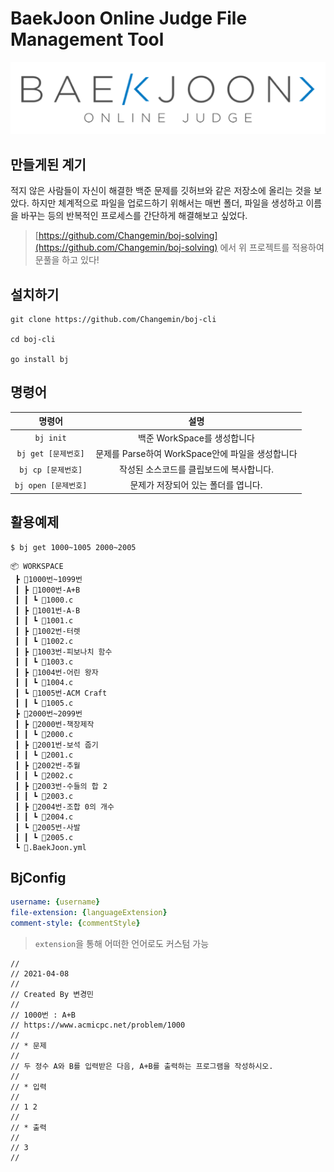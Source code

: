 # BaekJoon Online Judge File Management Tool
![백준 로고](imgs/logo.png)

## 만들게된 계기 

적지 않은 사람들이 자신이 해결한 백준 문제를 깃허브와 같은 저장소에 올리는 것을 보았다.
하지만 체계적으로 파일을 업로드하기 위해서는 매번 폴더, 파일을 생성하고 이름을 바꾸는 등의 반복적인 프로세스를 간단하게 해결해보고 싶었다. 
> [https://github.com/Changemin/boj-solving](https://github.com/Changemin/boj-solving) 에서 위 프로젝트를 적용하여 문풀을 하고 있다!

## 설치하기

```
git clone https://github.com/Changemin/boj-cli

cd boj-cli

go install bj
```

## 명령어

|명령어|설명|
|:---:|:---:| 
|`bj init`|백준 WorkSpace를 생성합니다|
|`bj get [문제번호]`|문제를 Parse하여 WorkSpace안에 파일을 생성합니다|
|`bj cp [문제번호]`|작성된 소스코드를 클립보드에 복사합니다.|
|`bj open [문제번호]`|문제가 저장되어 있는 폴더를 엽니다.|

## 활용예제

```
$ bj get 1000~1005 2000~2005
```

```
📦 WORKSPACE
 ┣ 📂1000번~1099번
 ┃ ┣ 📂1000번-A+B
 ┃ ┃ ┗ 📜1000.c
 ┃ ┣ 📂1001번-A-B
 ┃ ┃ ┗ 📜1001.c
 ┃ ┣ 📂1002번-터렛
 ┃ ┃ ┗ 📜1002.c
 ┃ ┣ 📂1003번-피보나치 함수
 ┃ ┃ ┗ 📜1003.c
 ┃ ┣ 📂1004번-어린 왕자
 ┃ ┃ ┗ 📜1004.c
 ┃ ┗ 📂1005번-ACM Craft
 ┃ ┃ ┗ 📜1005.c
 ┣ 📂2000번~2099번
 ┃ ┣ 📂2000번-책장제작
 ┃ ┃ ┗ 📜2000.c
 ┃ ┣ 📂2001번-보석 줍기
 ┃ ┃ ┗ 📜2001.c
 ┃ ┣ 📂2002번-추월
 ┃ ┃ ┗ 📜2002.c
 ┃ ┣ 📂2003번-수들의 합 2
 ┃ ┃ ┗ 📜2003.c
 ┃ ┣ 📂2004번-조합 0의 개수
 ┃ ┃ ┗ 📜2004.c
 ┃ ┗ 📂2005번-사발
 ┃ ┃ ┗ 📜2005.c
 ┗ 📜.BaekJoon.yml
```

## BjConfig
```yaml
username: {username}
file-extension: {languageExtension}
comment-style: {commentStyle}
```

> `extension`을 통해 어떠한 언어로도 커스텀 가능

```
//
// 2021-04-08
//
// Created By 변경민
//
// 1000번 : A+B
// https://www.acmicpc.net/problem/1000
//
// * 문제
//
// 두 정수 A와 B를 입력받은 다음, A+B를 출력하는 프로그램을 작성하시오.
//
// * 입력
//
// 1 2
//
// * 출력
//
// 3
//
```
